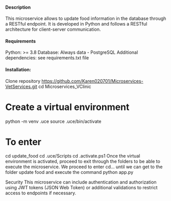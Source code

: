 #### Description
This microservice allows to update food information in the database through a RESTful endpoint. It is developed in Python and follows a RESTful architecture for client-server communication.

#### Requirements 
Python: >= 3.8
Database: Always data - PostgreSQL
Additional dependencies: see requirements.txt file

#### Installation:

Clone repository
https://github.com/Karen020701/Microservices-VetServices.git
cd Microservices_VClinic

# Create a virtual environment

python -m venv .uce
source .uce/bin/activate 

# To enter 

cd update_food
cd .uce/Scripts 
cd .activate.ps1 
Once the virtual environment is activated, proceed to exit through the folders to be able to execute the microservice.
We proceed to enter cd... until we can get to the folder update food and execute the command python app.py

Security
This microservice can include authentication and authorization using JWT tokens (JSON Web Token) or additional validations to restrict access to endpoints if necessary.